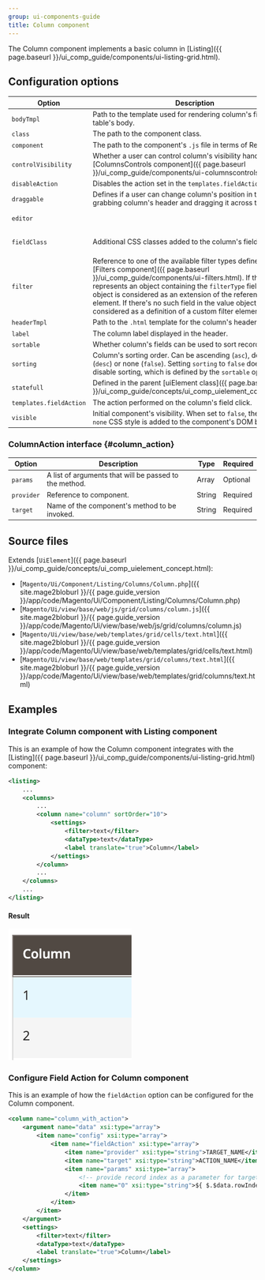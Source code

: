 ```yaml
---
group: ui-components-guide
title: Column component
---
```


The Column component implements a basic column in [Listing]({{ page.baseurl }}/ui_comp_guide/components/ui-listing-grid.html).

## Configuration options

| Option | Description | Type | Default |
| --- | --- | --- | --- |
| `bodyTmpl` | Path to the template used for rendering column's fields in the table's body. | String | `ui/grid/cells/text` |
| `class` | The path to the component class. | String | `Magento\Ui\Component\Listing\Columns\Column` |
| `component` | The path to the component's `.js` file in terms of RequireJS. | String | `Magento_Ui/js/grid/columns/column` |
| `controlVisibility` | Whether a user can control column's visibility handled by the [ColumnsControls component]({{ page.baseurl }}/ui_comp_guide/components/ui-columnscontrols.html). | Boolean | `true` |
| `disableAction` | Disables the action set in the `templates.fieldAction` property. | Boolean | `false` |
| `draggable` | Defines if a user can change column's position in the table by grabbing column's header and dragging it across the table. | Boolean | `true` |
| `editor` |  | String \| Object |  |
| `fieldClass` | Additional CSS classes added to the column's field elements. | {[name: String]: Boolean} | `''` |
| `filter` | Reference to one of the available filter types defined in the [Filters component]({{ page.baseurl }}/ui_comp_guide/components/ui-filters.html). If the value represents an object containing the `filterType` field, this object is considered as an extension of the referenced filter element. If there's no such field in the value object, it is considered as a definition of a custom filter element. | String \| Object | `-` |
| `headerTmpl` | Path to the `.html` template for the column's header. | String | `ui/grid/columns/text` |
| `label` | The column label displayed in the header. | String | `''` |
| `sortable` | Whether column's fields can be used to sort records in a table. | Boolean | `true` |
| `sorting` | Column's sorting order. Can be ascending (`asc`), descending (`desc`) or none (`false`). Setting `sorting` to `false` does not disable sorting, which is defined by the `sortable` option. | String \| Boolean | `false` |
| `statefull` | Defined in the parent [uiElement class]({{ page.baseurl }}/ui_comp_guide/concepts/ui_comp_uielement_concept.html). | Object | `{visible: true, sorting: true}` |
| `templates.fieldAction` | The action performed on the column's field click. | [ColumnAction](#column_action) | `-` |
| `visible` | Initial component's visibility. When set to `false`, the `display: none` CSS style is added to the component's DOM block. | Boolean | `true` |

### ColumnAction interface {#column_action}

| Option | Description | Type | Required |
| --- | --- | --- | --- |
| `params` | A list of arguments that will be passed to the method. | Array | Optional |
| `provider` | Reference to component. | String | Required |
| `target` | Name of the component's method to be invoked. | String | Required |

## Source files

Extends [`UiElement`]({{ page.baseurl }}/ui_comp_guide/concepts/ui_comp_uielement_concept.html):

-  [`Magento/Ui/Component/Listing/Columns/Column.php`]({{ site.mage2bloburl }}/{{ page.guide_version }}/app/code/Magento/Ui/Component/Listing/Columns/Column.php)
-  [`Magento/Ui/view/base/web/js/grid/columns/column.js`]({{ site.mage2bloburl }}/{{ page.guide_version }}/app/code/Magento/Ui/view/base/web/js/grid/columns/column.js)
-  [`Magento/Ui/view/base/web/templates/grid/cells/text.html`]({{ site.mage2bloburl }}/{{ page.guide_version }}/app/code/Magento/Ui/view/base/web/templates/grid/cells/text.html)
-  [`Magento/Ui/view/base/web/templates/grid/columns/text.html`]({{ site.mage2bloburl }}/{{ page.guide_version }}/app/code/Magento/Ui/view/base/web/templates/grid/columns/text.html)

## Examples

### Integrate Column component with Listing component

This is an example of how the Column component integrates with the [Listing]({{ page.baseurl }}/ui_comp_guide/components/ui-listing-grid.html) component:

```xml
<listing>
    ...
    <columns>
        ...
        <column name="column" sortOrder="10">
            <settings>
                <filter>text</filter>
                <dataType>text</dataType>
                <label translate="true">Column</label>
            </settings>
        </column>
        ...
    </columns>
    ...
</listing>
```

#### Result

![Column Component Example](../_images/ui-components/ui-column-result.png)

### Configure Field Action for Column component

This is an example of how the `fieldAction` option can be configured for the Column component.

```xml
<column name="column_with_action">
    <argument name="data" xsi:type="array">
        <item name="config" xsi:type="array">
            <item name="fieldAction" xsi:type="array">
                <item name="provider" xsi:type="string">TARGET_NAME</item>
                <item name="target" xsi:type="string">ACTION_NAME</item>
                <item name="params" xsi:type="array">
                    <!-- provide record index as a parameter for target method -->
                    <item name="0" xsi:type="string">${ $.$data.rowIndex }</item>
                </item>
            </item>
        </item>
    </argument>
    <settings>
        <filter>text</filter>
        <dataType>text</dataType>
        <label translate="true">Column</label>
    </settings>
</column>
```
